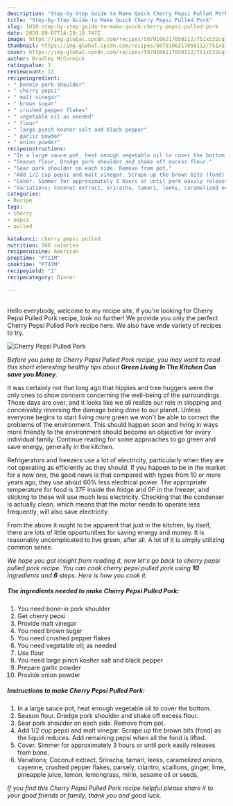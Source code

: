 ```yaml
---
description: "Step-by-Step Guide to Make Quick Cherry Pepsi Pulled Pork"
title: "Step-by-Step Guide to Make Quick Cherry Pepsi Pulled Pork"
slug: 1010-step-by-step-guide-to-make-quick-cherry-pepsi-pulled-pork
date: 2020-09-07T14:29:10.747Z
image: https://img-global.cpcdn.com/recipes/5079106217050112/751x532cq70/cherry-pepsi-pulled-pork-recipe-main-photo.jpg
thumbnail: https://img-global.cpcdn.com/recipes/5079106217050112/751x532cq70/cherry-pepsi-pulled-pork-recipe-main-photo.jpg
cover: https://img-global.cpcdn.com/recipes/5079106217050112/751x532cq70/cherry-pepsi-pulled-pork-recipe-main-photo.jpg
author: Bradley McCormick
ratingvalue: 3
reviewcount: 12
recipeingredient:
- " bonein pork shoulder"
- " cherry pepsi"
- " malt vinegar"
- " brown sugar"
- " crushed pepper flakes"
- " vegetable oil as needed"
- " flour"
- " large pinch kosher salt and black pepper"
- " garlic powder"
- " onion powder"
recipeinstructions:
- "In a large sauce pot, heat enough vegetable oil to cover the bottom."
- "Season flour. Dredge pork shoulder and shake off excess flour."
- "Sear pork shoulder on each side. Remove from pot."
- "Add 1/2 cup pepsi and malt vinegar. Scrape up the brown bits (fond) as the liquid reduces. Add remaining pepsi when all the fond is lifted."
- "Cover. Simmer for approximately 3 hours or until pork easily releases from bone."
- "Variations; Coconut extract, Sriracha, tamari, leeks, caramelized onions, cayenne, crushed pepper flakes, parsely, cilantro, scallions, ginger, lime, pineapple juice, lemon, lemongrass, mirin, sesame oil or seeds,"
categories:
- Recipe
tags:
- cherry
- pepsi
- pulled

katakunci: cherry pepsi pulled 
nutrition: 160 calories
recipecuisine: American
preptime: "PT11M"
cooktime: "PT47M"
recipeyield: "1"
recipecategory: Dinner

---
```

<br>
Hello everybody, welcome to my recipe site, if you're looking for Cherry Pepsi Pulled Pork recipe, look no further! We provide you only the perfect Cherry Pepsi Pulled Pork recipe here. We also have wide variety of recipes to try.
<br>


![Cherry Pepsi Pulled Pork](https://img-global.cpcdn.com/recipes/5079106217050112/751x532cq70/cherry-pepsi-pulled-pork-recipe-main-photo.jpg)

<i>Before you jump to Cherry Pepsi Pulled Pork recipe, you may want to read this short interesting healthy tips about 
<strong>Green Living In The Kitchen Can save you Money</strong>.</i>
</br>

It was certainly not that long ago that hippies and tree huggers were the only ones to show concern concerning the well-being of the surroundings. Those days are over, and it looks like we all realize our role in stopping and conceivably reversing the damage being done to our planet. Unless everyone begins to start living more green we won't be able to correct the problems of the environment. This should happen soon and living in ways more friendly to the environment should become an objective for every individual family. Continue reading for some approaches to go green and save energy, generally in the kitchen.

Refrigerators and freezers use a lot of electricity, particularly when they are not operating as efficiently as they should. If you happen to be in the market for a new one, the good news is that compared with types from 10 or more years ago, they use about 60% less electrical power. The appropriate temperature for food is 37F inside the fridge and 0F in the freezer, and sticking to these will use much less electricity. Checking that the condenser is actually clean, which means that the motor needs to operate less frequently, will also save electricity.

From the above it ought to be apparent that just in the kitchen, by itself, there are lots of little opportunities for saving energy and money. It is reasonably uncomplicated to live green, after all. A lot of it is simply utilizing common sense.


<i>We hope you got insight from reading it, now let's go back to cherry pepsi pulled pork recipe. You can cook cherry pepsi pulled pork using <strong>10</strong> ingredients and <strong>6</strong> steps. Here is how you cook it.
</i>

##### The ingredients needed to make Cherry Pepsi Pulled Pork:

1. You need  bone-in pork shoulder
1. Get  cherry pepsi
1. Provide  malt vinegar
1. You need  brown sugar
1. You need  crushed pepper flakes
1. You need  vegetable oil; as needed
1. Use  flour
1. You need  large pinch kosher salt and black pepper
1. Prepare  garlic powder
1. Provide  onion powder


##### Instructions to make Cherry Pepsi Pulled Pork:

1. In a large sauce pot, heat enough vegetable oil to cover the bottom.
1. Season flour. Dredge pork shoulder and shake off excess flour.
1. Sear pork shoulder on each side. Remove from pot.
1. Add 1/2 cup pepsi and malt vinegar. Scrape up the brown bits (fond) as the liquid reduces. Add remaining pepsi when all the fond is lifted.
1. Cover. Simmer for approximately 3 hours or until pork easily releases from bone.
1. Variations; Coconut extract, Sriracha, tamari, leeks, caramelized onions, cayenne, crushed pepper flakes, parsely, cilantro, scallions, ginger, lime, pineapple juice, lemon, lemongrass, mirin, sesame oil or seeds,


<i>If you find this Cherry Pepsi Pulled Pork recipe helpful please share it to your good friends or family, thank you and good luck.</i>
